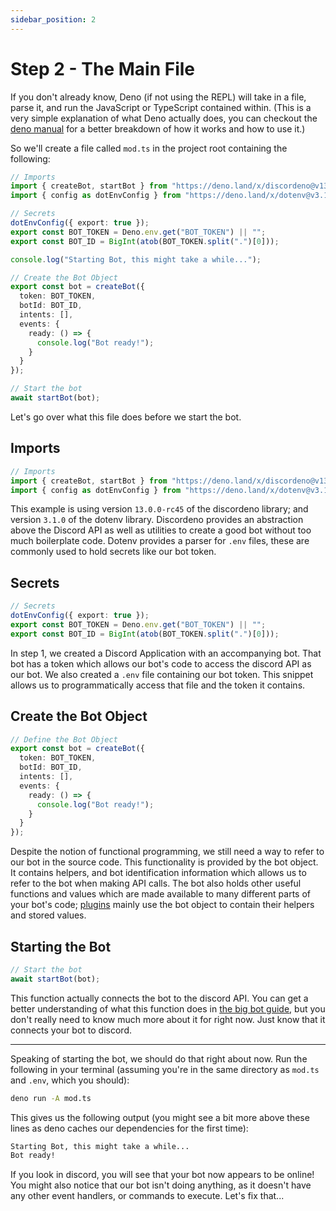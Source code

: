 ```yaml
---
sidebar_position: 2
---
```


# Step 2 - The Main File

If you don't already know, Deno (if not using the REPL) will take in a file, parse it, and run the JavaScript or
TypeScript contained within. (This is a very simple explanation of what Deno actually does, you can checkout the
[deno manual](https://deno.land/manual/introduction) for a better breakdown of how it works and how to use it.)

So we'll create a file called `mod.ts` in the project root containing the following:

```typescript showLineNumbers title="mod.ts"
// Imports
import { createBot, startBot } from "https://deno.land/x/discordeno@v13.0.0-rc45/mod.ts";
import { config as dotEnvConfig } from "https://deno.land/x/dotenv@v3.1.0/mod.ts";

// Secrets
dotEnvConfig({ export: true });
export const BOT_TOKEN = Deno.env.get("BOT_TOKEN") || "";
export const BOT_ID = BigInt(atob(BOT_TOKEN.split(".")[0]));

console.log("Starting Bot, this might take a while...");

// Create the Bot Object
export const bot = createBot({
  token: BOT_TOKEN,
  botId: BOT_ID,
  intents: [],
  events: {
    ready: () => {
      console.log("Bot ready!");
    }
  }
});

// Start the bot
await startBot(bot);
```

Let's go over what this file does before we start the bot.

## Imports

```typescript title="mod.ts, Lines 1-3"
// Imports
import { createBot, startBot } from "https://deno.land/x/discordeno@v13.0.0-rc45/mod.ts";
import { config as dotEnvConfig } from "https://deno.land/x/dotenv@v3.1.0/mod.ts";
```

This example is using version `13.0.0-rc45` of the discordeno library; and version `3.1.0` of the dotenv library.
Discordeno provides an abstraction above the Discord API as well as utilities to create a good bot without too much
boilerplate code. Dotenv provides a parser for `.env` files, these are commonly used to hold secrets like our bot token.

## Secrets

```typescript title="mod.ts, Lines 5-8"
// Secrets
dotEnvConfig({ export: true });
export const BOT_TOKEN = Deno.env.get("BOT_TOKEN") || "";
export const BOT_ID = BigInt(atob(BOT_TOKEN.split(".")[0]));
```

In step 1, we created a Discord Application with an accompanying bot. That bot has a token which allows our bot's code
to access the discord API as our bot. We also created a `.env` file containing our bot token. This snippet allows us to
programmatically access that file and the token it contains.

## Create the Bot Object

```typescript title="mod.ts, Lines 12-22"
// Define the Bot Object
export const bot = createBot({
  token: BOT_TOKEN,
  botId: BOT_ID,
  intents: [],
  events: {
    ready: () => {
      console.log("Bot ready!");
    }
  }
});
```

Despite the notion of functional programming, we still need a way to refer to our bot in the source code. This
functionality is provided by the bot object. It contains helpers, and bot identification information which allows us to
refer to the bot when making API calls. The bot also holds other useful functions and values which are made available to
many different parts of your bot's code; [plugins](https://github.com/discordeno/discordeno/blob/main/plugins) mainly
use the bot object to contain their helpers and stored values.

## Starting the Bot

```typescript title="mod.ts, Lines 24-25"
// Start the bot
await startBot(bot);
```

This function actually connects the bot to the discord API. You can get a better understanding of what this function
does in [the big bot guide](/docs/big-bot-guide/big-bot-structure), but you don't really need to know much more about it
for right now. Just know that it connects your bot to discord.

---

Speaking of starting the bot, we should do that right about now. Run the following in your terminal (assuming you're in
the same directory as `mod.ts` and `.env`, which you should):

```bash
deno run -A mod.ts
```

This gives us the following output (you might see a bit more above these lines as deno caches our dependencies for the
first time):

```txt
Starting Bot, this might take a while...
Bot ready!
```

If you look in discord, you will see that your bot now appears to be online! You might also notice that our bot isn't
doing anything, as it doesn't have any other event handlers, or commands to execute. Let's fix that...
